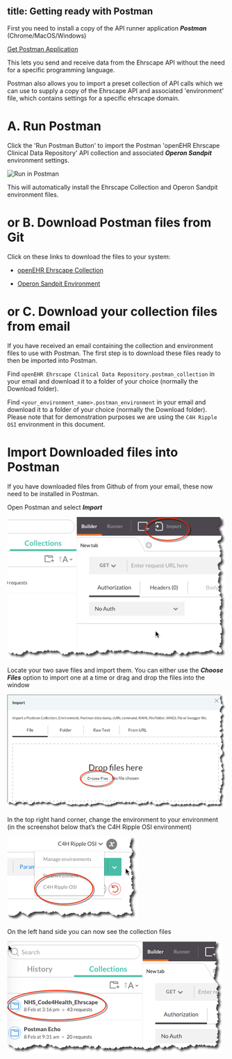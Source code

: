 title: Getting ready with Postman 
---

First you need to install a copy of the API runner application
***Postman*** (Chrome/MacOS/Windows)

[Get Postman Application](http://getpostman.com)

This lets you send and receive data from the Ehrscape API without the
need for a specific programming language.

Postman also allows you to import a preset collection of API calls which
we can use to supply a copy of the Ehrscape API and associated
'environment' file, which contains settings for a specific ehrscape
domain.

# A. Run Postman

Click the 'Run Postman Button' to import the Postman 'openEHR Ehrscape
Clinical Data Repository' API collection and associated ***Operon
Sandpit*** environment settings.

![Run in Postman](https://run.pstmn.io/button.svg)

This will automatically install the Ehrscape Collection and Operon
Sandpit environment files.

# or B. Download Postman files from Git

Click on these links to download the files to your system:

  - [openEHR Ehrscape
    Collection](https://raw.githubusercontent.com/operonsys/postman-ehrscape/master/openEHR%2520Ehrscape%2520Clinical%2520Data%2520Repository.postman_collection.json)

  - [Operon Sandpit
    Environment](https://raw.githubusercontent.com/operonsys/postman-ehrscape/master/oprn_t1_Sandpit.postman_environment.json)

# or C. Download your collection files from email

If you have received an email containing the collection and environment
files to use with Postman. The first step is to download these files
ready to then be imported into Postman.

Find `openEHR Ehrscape Clinical Data Repository.postman_collection` in
your email and download it to a folder of your choice (normally the
Download folder).

Find `<your_environment_name>.postman_environment` in your email and
download it to a folder of your choice (normally the Download folder).
Please note that for demonstration purposes we are using the `C4H Ripple
OSI` environment in this document.

# Import Downloaded files into Postman

If you have downloaded files from Github of from your email, these now
need to be installed in Postman.

Open Postman and select ***Import***

![Import Files into Postman](/images/ImportFilesIntoPostman.jpg)

Locate your two save files and import them. You can either use the
***Choose Files*** option to import one at a time or drag and drop the
files into the window

![Drop Files into Postman](/images/DropFilesInPostman.jpg)

In the top right hand corner, change the environment to your environment
(in the screenshot below that’s the C4H Ripple OSI environment)

![Change environment](/images/SelectEnvironment.jpg)

On the left hand side you can now see the collection files

![Collection](/images/Collection.jpg)
